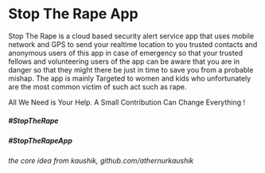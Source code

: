 # Stop The Rape App


Stop The Rape is a cloud based security alert service app that uses mobile network and GPS to send your realtime location to you trusted contacts and anonymous users of this app in case of emergency so that your trusted fellows and volunteering users of the app can be aware that you are in danger so that they might there be just in time to save you from a probable mishap. 
The app is mainly Targeted to women and kids who unfortunately are the most common victim of such act such as rape. 

All We Need is Your Help. A Small Contribution Can Change Everything ! 
##### #StopTheRape
##### #StopTheRapeApp
###### the core idea from kaushik, github.com/athernurkaushik 
